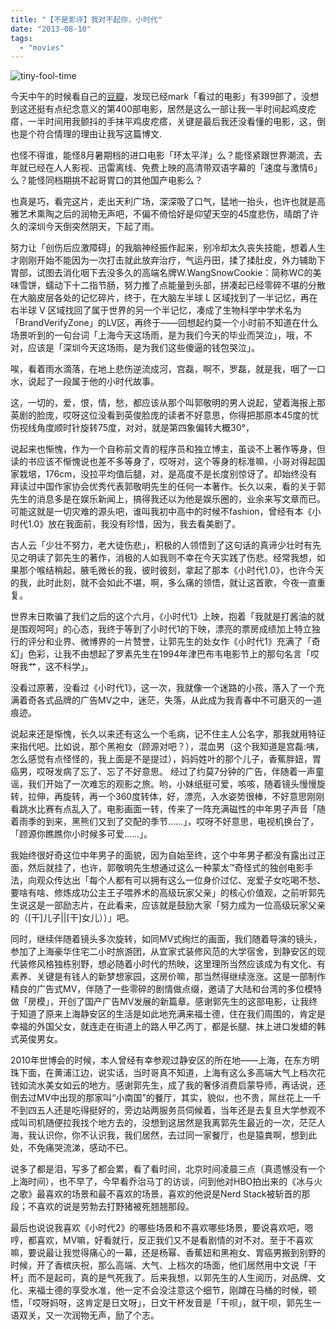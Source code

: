 ```yaml
---
title: "【不是影评】我对不起你，小时代"
date: "2013-08-10"
tags: 
  - "movies"
---
```


![tiny-fool-time](https://static.is26.com/wp-image/2013/08/tiny-fool-time.jpg)

今天中午的时候看自己的[豆瓣](http://www.douban.com/people/foru17/)，发现已经mark「看过的电影」有399部了，没想到这还挺有点纪念意义的第400部电影，居然是这么一部让我一半时间起鸡皮疙瘩，一半时间用我颤抖的手抹平鸡皮疙瘩，关键是最后我还没看懂的电影，这，倒也是个符合情理的理由让我写这篇博文.

也怪不得谁，能怪8月暑期档的进口电影「环太平洋」么？能怪紧跟世界潮流，去年就已经在人人影视、迅雷离线、免费上映的高清带双语字幕的「速度与激情6」么？能怪同档期挑不起哥胃口的其他国产电影么？

也真是巧，看完这片，走出天利广场，深深吸了口气，猛地一抬头，也许也就是高雅艺术熏陶之后的润物无声吧，不偏不倚恰好是仰望天空的45度悲伤，晴朗了许久的深圳今天倒突然阴天，下起了雨。

努力让「创伤后应激障碍」的我脑神经振作起来，别冷却太久丧失技能，想着人生才刚刚开始不能因为一次打击就此放弃治疗，气运丹田，揉了揉肚皮，外力辅助下胃部，试图去消化咽下去没多久的高端名牌W.WangSnowCookie：简称WC的美味雪饼，蠕动下十二指节肠，努力推了点能量到头部，拼凑起已经零碎不堪的分散在大脑皮层各处的记忆碎片，终于，在大脑左半球 L 区域找到了一半记忆，再在右半球 V 区域找回了属于世界的另一个半记忆，凑成了生物科学中学术名为「BrandVerifyZone」的LV区，再终于——回想起约莫一个小时前不知道在什么场景听到的一句台词「上海今天这场雨，是为我们今天的毕业而哭泣」，哦，不对，应该是「深圳今天这场雨，是为我们这些傻逼的钱包哭泣」。

唉，看着雨水滴落，在地上悲伤逆流成河，宫磊，啊不，罗磊，就是我，咽了一口水，说起了一段属于他的小时代故事。

这，一切的，爱，恨，情，愁，都应该从那个叫郭敬明的男人说起，望着海报上那英剧的脸庞，哎呀这位没看到英俊脸庞的读者不好意思，你得把那原本45度的忧伤视线角度顺时针旋转75度，对对，就是第四象偏转大概30°，

说起来也惭愧，作为一个自称前文青的程序员和独立博主，虽谈不上著作等身，但读的书应该不惭愧说也差不多等身了，哎呀对，这个等身的标准嘛，小哥对得起国家栽培，176cm，没拉平均值后腿，对，是高度不是长度别惊讶了。却始终没有拜读过中国作家协会优秀代表郭敬明先生的任何一本著作。长久以来，看的关于郭先生的消息多是在娱乐新闻上，搞得我还以为他是娱乐圈的，业余来写文章而已。可能这就是一切灾难的源头吧，谁叫我初中高中的时候不fashion，曾经有本《小时代1.0》放在我面前，我没有珍惜，因为，我去看美剧了。

古人云「少壮不努力，老大徒伤悲」，积极的人领悟到了这句话的真谛少壮时有先见之明读了郭先生的著作，消极的人如我则不幸在今天实践了伤悲。经常我想，如果那个喉结稍起，腋毛微长的我，彼时彼刻，拿起了那本《小时代1.0》，也许今天的我，此时此刻，就不会如此不堪，啊，多么痛的领悟，就让这首歌，今夜一直重复。

世界末日欺骗了我们之后的这个六月，《小时代1》上映，抱着「我就是打酱油的就是围观呵呵」的心态，我终于等到了小时代1的下映，漂亮的票房成绩加上特立独行的评分和业界、微博界的一片赞誉，让郭先生的处女作《小时代1》充满了「奇幻」色彩，让我不由想起了罗素先生在1994年津巴布韦电影节上的那句名言「哎呀我艹，这不科学」。

没看过原著，没看过《小时代1》，这一次，我就像一个迷路的小孩，落入了一个充满着奇各式品牌的广告MV之中，迷茫，失落，从此成为我青春中不可磨灭的一道痕迹。

说起来还是惭愧，长久以来还有这么一个毛病，记不住主人公名字，那我就用特征来指代吧。比如说，那个黑袍女（顾源对吧？），混血男（这个我知道是宫磊:咦，怎么感觉有点怪怪的，我上面是不是提过），妈妈姓叶的那个儿子，香蕉胖妞，胃癌男，哎呀发病了忘了、忘了不好意思。 经过了约莫7分钟的广告，伴随着一声童谣，我们开始了一次难忘的观影之旅。哟，小妹纸挺可爱，咳咳，随着镜头慢慢旋转，拉伸，再旋转，再一个360度转体，好，漂亮，入水姿势很棒，不好意思刚刚看跳水比赛有点乱入了。电影画面一转，传来了一阵充满磁性的中年男子声音「随着雨季的到来，黑熊们又到了交配的季节……」，哎呀不好意思，电视机换台了，「顾源你瞧瞧你小时候多可爱……」。

我始终很好奇这位中年男子的面貌，因为自始至终，这个中年男子都没有露出过正面，然后就挂了，也许，郭敬明先生想通过这么一种蒙太™奇怪式的独创电影手法，向观众传达出「每个人都有可以拥有这么一位身价过亿、宠爱子女吃喝不愁、要啥有啥、修炼成功公主王子喂养术的高级玩家父亲」的核心价值观，之前听郭先生说这是一部励志片，在此看来，应该就是鼓励大家「努力成为一位高级玩家父亲的（\[干\]儿子||\[干\]女儿））」吧。

同时，继续伴随着镜头多次旋转，如同MV式绚烂的画面，我们随着导演的镜头，参加了上海豪华住宅二小时旅游团，从宜家式装修风范的大学宿舍，到静安区的现代装修风格独栋别野，想必随着小时代的热映，这里理所当然应该成为有文化、有素养、关键是有钱人的新梦想家园，这房价嘛，那当然得继续涨涨。这是一部制作精良的广告式MV，伴随了一些零碎的剧情做点缀，邀请了大陆和台湾的多位模特做「房模」，开创了国产广告MV发展的新篇章。感谢郭先生的这部电影，让我终于知道了原来上海静安区的生活是如此地充满来福士德，住在我们周围的，肯定是幸福的外国父女，就连走在街道上的路人甲乙丙丁，都是长腿、抹上进口发蜡的韩式英俊男女。

2010年世博会的时候，本人曾经有幸参观过静安区的所在地——上海，在东方明珠下面，在黄浦江边，说实话，当时哥真不知道，上海有这么多高端大气上档次花钱如流水美女如云的地方。感谢郭先生，成了我的奢侈消费启蒙导师，再话说，还倒去过MV中出现的那家叫“小南国”的餐厅，其实，貌似，也不贵，屌丝花上一千不到四五人还是吃得挺好的，旁边站两服务员伺候着，当年还是去复旦大学参观不成叫司机随便拉我找个地方去的，没想到这居然是我离郭先生最近的一次，茫茫人海，我认识你，你不认识我，我们居然，去过同一家餐厅，也是猿粪啊，想到此处，不免痛哭流涕，感动不已。

说多了都是泪，写多了都会累，看了看时间，北京时间凌晨三点（真遗憾没有一个上海时间），也不早了，今早看乔治马丁的访谈，问到他对HBO拍出来的《冰与火之歌》最喜欢的场景和最不喜欢的场景，喜欢的他说是Nerd Stack被斩首的那段；不喜欢的说是劳勃去打野猪被死翘翘那段。

最后也说说我喜欢《小时代2》的哪些场景和不喜欢哪些场景，要说喜欢吧，嗯哼，都喜欢，MV嘛，好看就行，反正我们又不是看剧情的对不对。至于不喜欢嘛，要说最让我觉得痛心的一幕，还是杨幂、香蕉妞和黑袍女、胃癌男搬到别野的时候，开了香槟庆祝，那么高端、大气、上档次的场面，他们居然用中文说「干杯」而不是起司，真的是气死我了。后来我想，以郭先生的人生阅历，对品牌、文化、来福士德的享受水准，他一定不会没注意这个细节，刚蹲在马桶的时候，顿悟，「哎呀妈呀，这肯定是日文呀」，日文干杯发音是「干呗」，就干呗，郭先生一语双关，又一次润物无声，励了个志。
